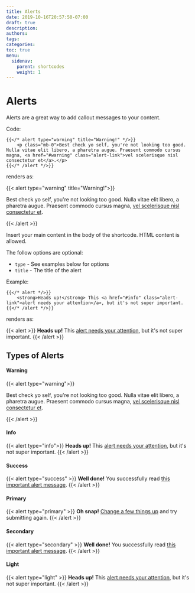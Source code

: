 ```yaml
---
title: Alerts
date: 2019-10-16T20:57:50-07:00
draft: true
description:
authors:
tags:
categories:
toc: true
menu:
  sidenav:
    parent: shortcodes
    weight: 1
---
```

# Alerts

Alerts are a great way to add callout messages to your content.

Code: 
```
{{</* alert type="warning" title="Warning!" */>}}
    <p class="mb-0">Best check yo self, you're not looking too good. Nulla vitae elit libero, a pharetra augue. Praesent commodo cursus magna, <a href="#warning" class="alert-link">vel scelerisque nisl consectetur et</a>.</p>
{{</* /alert */>}}
```
renders as:

{{< alert type="warning" title="Warning!">}}
    <p class="mb-0">Best check yo self, you're not looking too good. Nulla vitae elit libero, a pharetra augue. Praesent commodo cursus magna, <a href="#warning" class="alert-link">vel scelerisque nisl consectetur et</a>.</p>
{{< /alert >}}

Insert your main content in the body of the shortcode. HTML content is allowed.

The follow options are optional:

- `type` - See examples below for options
- `title` - The title of the alert

Example:
```
{{</* alert */>}}
    <strong>Heads up!</strong> This <a href="#info" class="alert-link">alert needs your attention</a>, but it's not super important.
{{</* /alert */>}}
```
renders as:

{{< alert >}}
    <strong>Heads up!</strong> This <a href="#info" class="alert-link">alert needs your attention</a>, but it's not super important.
{{< /alert >}}


## Types of Alerts

#### Warning
{{< alert type="warning">}}
    <p class="mb-0">Best check yo self, you're not looking too good. Nulla vitae elit libero, a pharetra augue. Praesent commodo cursus magna, <a href="#warning" class="alert-link">vel scelerisque nisl consectetur et</a>.</p>
{{< /alert >}}

#### Info
{{< alert type="info">}}
    <strong>Heads up!</strong> This <a href="#info" class="alert-link">alert needs your attention</a>, but it's not super important.
{{< /alert >}}

#### Success
{{< alert type="success" >}}
    <strong>Well done!</strong> You successfully read <a href="#success" class="alert-link">this important alert message</a>.
{{< /alert >}}

#### Primary
{{< alert type="primary" >}}
    <strong>Oh snap!</strong> <a href="#" class="alert-link">Change a few things up</a> and try submitting again.
{{< /alert >}}

#### Secondary
{{< alert type="secondary" >}}
    <strong>Well done!</strong> You successfully read <a href="#" class="alert-link">this important alert message</a>.
{{< /alert >}}

#### Light
{{< alert type="light" >}}
    <strong>Heads up!</strong> This <a href="#" class="alert-link">alert needs your attention</a>, but it's not super important.
{{< /alert >}}